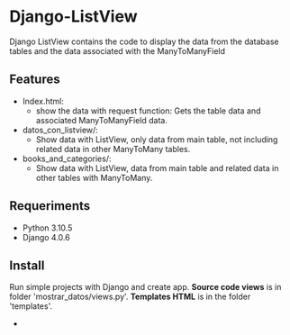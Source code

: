 # Django-ListView
Django ListView contains the code to display the data from the database tables and the data associated with the ManyToManyField


<h2>Features</h2>
    
<ul>
    <li>Index.html:
        <ul>
            <li>show the data with request function:
                Gets the table data and associated ManyToManyField data.</li>
        </ul>
    </li>
    <li>datos_con_listview/:
        <ul>
            <li>Show data with ListView, only data from main table, not including related data in other ManyToMany tables.</li>
        </ul>
    </li>
    <li>books_and_categories/:
        <ul>
            <li>Show data with ListView, data from main table and related data in other tables with ManyToMany.</li>
        </ul>
    </li>
</ul>

<h2>Requeriments</h2>

<ul>
    <li>Python 3.10.5</li>
    <li>Django 4.0.6</li>
</ul>


<h2>Install</h2>
Run simple projects with Django and create app.
<strong>Source code views</strong> is in folder 'mostrar_datos/views.py'.
<strong>Templates HTML</strong> is in the folder 'templates'.




<ul>
    <li></li>
</ul>
